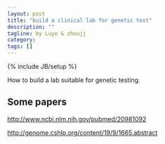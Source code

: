 ```yaml
---
layout: post
title: "build a clinical lab for genetic test"
description: ""
tagline: by Luye & zhoujj
category: 
tags: []
---
```

{% include JB/setup %}

How to build a lab suitable for genetic testing.

<!--more-->


## Some papers

http://www.ncbi.nlm.nih.gov/pubmed/20981092

http://genome.cshlp.org/content/19/9/1665.abstract



